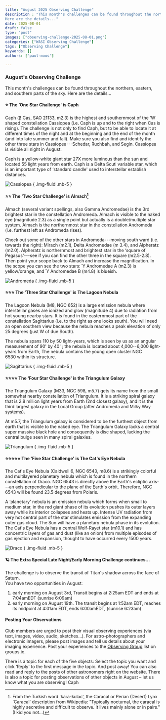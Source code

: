 ```yaml
---
title: "August 2025 Observing Challenge"
description : "This month's challenges can be found throughout the northern, eastern, and southern parts of the sky.
Here are the details..."
date: 2025-08-01
draft: false
type: "post"
images: ["observing-challenge-2025-08-01.png"]
categories: ["WASI Observing Challenge"]
tags: ["Observing Challenge"]
keywords: []
authors: ["paul-moos"]

---
```



### August's Observing Challenge

This month's challenges can be found throughout the northern, eastern, and southern parts of the sky.
Here are the details...

#### ⭐ The ‘One Star Challenge' is Caph

Caph (β Cas, SAO 21133, m2.3) is the highest and southernmost of the ‘W' shaped
constellation Cassiopea (i.e. Caph is up and to the right when Cas is rising).
The challenge is not only to find Caph, but to be able to locate it at different
times of the night and at the beginning and the end of the month (and into late
summer and fall). Make sure you also find and identify the other three stars in
Cassiopea---Schedar, Ruchbah, and Segin. Cassiopea is visible all night in
August.

Caph is a yellow-white giant star 27X more luminous than the sun and located 55
light years from earth. Caph is a Delta Scuti variable star, which is an
important type of ‘standard candle' used to interstellar establish distances.

![Cassiopea](Cas-large.svg)
{ .img-fluid .mb-5 }

#### ⭐⭐ The ‘Two Star Challenge' is Almach[^1]

Almach (several variant spellings, also Gamma Andromedae) is the 3rd brightest
star in the constellation Andromeda. Almach is visible to the naked eye
(magnitude 2.3) as a single point but actually is a double/multiple star system.
Almach is the northernmost star in the constellation Andromeda (i.e. furthest
left as Andromeda rises).

Check out some of the other stars in Andromeda---moving south ward (i.e. towards
the right): Mirach (m2.1), Delta Andromedae (m 3.4), and Alpheratz (m2.0).
Alpheratz is northernmost and brightest star in the ‘square of Pegasus'---see if
you can find the other three in the square (m2.5-2.8). Then point your scope
back to Almach and increase the magnification. In the scope you can see the two
stars: Ύ Andromedae A (m2.3) is yellow/orange, and Ύ Andromedae B (m4.8) is
blueish.

![Andromeda](And-large.svg)
{ .img-fluid .mb-5 }

#### ⭐⭐⭐ The ‘Three Star Challenge' is The Lagoon Nebula

The Lagoon Nebula (M8, NGC 652) is a large emission nebula where interstellar
gases are ionized and glow (magnitude 4) due to radiation from hot young nearby
stars. It is found in the easternmost part of the constellation Sagittarius
(i.e. to the right as one looks south). You will need an open southern view
because the nebula reaches a peak elevation of only 25 degrees (just W of due
South).

The nebula spans 110 by 50 light-years, which is seen by us as an angular
measurement of 90' by 40' ; the nebula is located about
4,000--6,000 light-years from Earth, The nebula contains the young open
cluster NGC 6530 within its structure.

![Sagittarius](sgr-large.svg)
{ .img-fluid .mb-5 }

#### ⭐⭐⭐⭐ The ‘Four Star Challenge' is the Triangulum Galaxy

The Triangulum Galaxy (M33, NGC 598, m5.7) gets its name from the small
somewhat nearby constellation of Triangulum. It is a striking spiral galaxy
that is 2.8 million light years from Earth (2nd closest galaxy), and it is the
third largest galaxy in the Local Group (after Andromeda and Milky Way
systems).

At m5.7, the Triangulum galaxy is considered to be the furthest object from
earth that is visible to the naked eye. The Triangulum Galaxy lacks a central
super massive black hole and consequently is disc shaped, lacking the central
bulge seen in many spiral galaxies.

![Triangulum](Tri-large.svg)
{ .img-fluid .mb-5 }

#### ⭐⭐⭐⭐⭐ The 'Five Star Challenge' is The Cat's Eye Nebula

The Cat's Eye Nebula (Caldwell 6, NGC 6543, m8.6) is a strikingly colorful and
multilayered planetary nebula which is found in the northern constellation of
Draco. NGC 6543 is directly above the Earth's ecliptic axis---an axis
perpendicular to the plane of the Earth's orbit.  Therefore, NGC 6543 will be
found 23.5 degrees from Polaris.

A ‘planetary' nebula is an emission nebula which forms when small to medium
star, in the red giant phase of its evolution pushes its outer layers away while
its interior collapses and heats up. Intense UV radiation from very hot central
part of the star stimulates emission from the expanding outer gas cloud.  The
Sun will have a planetary nebula phase in its evolution. The Cat's Eye Nebula
has a central Wolf-Rayet star (m10.1) and has concentric layers of gas and dust
(like an onion) from multiple episodes of gas ejection and expansion, thought to
have occurred every 1500 years.

![Draco](Dra-large.svg)
{ .img-fluid .mb-5 }

#### 🪐 The Extra Special Late Night/Early Morning Challenge continues...

The challenge is to observe the transit of Titan's shadow across the face of Saturn.  
You have two opportunities in August:

1. early morning on August 3rd, Transit begins at 2:25am EDT and ends at
   7:04amEDT (sunrise 6:09am)
2. early morning on August 19th.  The transit begins at 1:52am EDT, reaches its
   midpoint at 4:01am EDT, ends 6:00amEDT, (sunrise 6:23am)

#### Posting Your Observations

Club members are urged to post their visual observing experiences (via text,
images, video, audio, sketches…). For astro-photographers and electronic
imagers, please post images and tell us details about your imaging experience.
Post your experiences to the
[Observing Group](https://westminsterastro.groups.io/g/Observing/topics) list
on groups.io.

There is a topic for each of the five objects: Select the topic you want and
click ‘Reply' to the first message in the topic. And post away! You can also
read and reply to the posts of other astronomers right on the website. There is
also a topic for posting observations of other objects in August – let us know
what you are observing!
Caph

[^1]: From the Turkish word 'kara-kulac', the Caracal or Perian (Desert) Lynx 'Caracal' description from Wikipedia: "Typically nocturnal, the caracal is highly secretive and difficult to observe. It lives mainly alone or in pairs." (I kid you not...)
